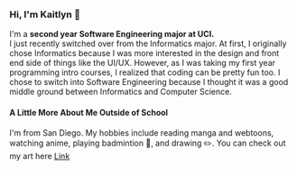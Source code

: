 ### Hi, I'm Kaitlyn 👋

I'm a **second year Software Engineering major at UCI.**  
I just recently switched over from the Informatics major.
At first, I originally chose Informatics because I was more interested in the design and front end side of things like the UI/UX.
However, as I was taking my first year programming intro courses, I realized that coding can be pretty fun too.
I chose to switch into Software Engineering because I thought it was a good middle ground between Informatics and Computer Science.

#### A Little More About Me Outside of School

I'm from San Diego. My hobbies include reading manga and webtoons, watching anime, playing badmintion 🏸, and drawing ✏️. You can check out my art here [Link](https://www.instagram.com/milkynoomz/)

<!--
**Kaitlyn4140/Kaitlyn4140** is a ✨ _special_ ✨ repository because its `README.md` (this file) appears on your GitHub profile.

Here are some ideas to get you started:

- 🔭 I’m currently working on ...
- 🌱 I’m currently learning ...
- 👯 I’m looking to collaborate on ...
- 🤔 I’m looking for help with ...
- 💬 Ask me about ...
- 📫 How to reach me: ...
- 😄 Pronouns: ...
- ⚡ Fun fact: ...
-->
